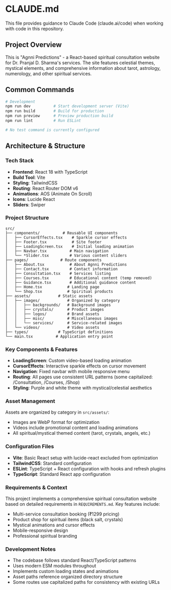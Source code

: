 # CLAUDE.md

This file provides guidance to Claude Code (claude.ai/code) when working with code in this repository.

## Project Overview
This is "Agnni Predictions" - a React-based spiritual consultation website for Dr. Pranjal D. Sharma's services. The site features celestial themes, mystical elements, and comprehensive information about tarot, astrology, numerology, and other spiritual services.

## Common Commands
```bash
# Development
npm run dev          # Start development server (Vite)
npm run build        # Build for production
npm run preview      # Preview production build
npm run lint         # Run ESLint

# No test command is currently configured
```

## Architecture & Structure

### Tech Stack
- **Frontend**: React 18 with TypeScript
- **Build Tool**: Vite
- **Styling**: TailwindCSS
- **Routing**: React Router DOM v6
- **Animations**: AOS (Animate On Scroll)
- **Icons**: Lucide React
- **Sliders**: Swiper

### Project Structure
```
src/
├── components/          # Reusable UI components
│   ├── CursorEffects.tsx    # Sparkle cursor effects
│   ├── Footer.tsx           # Site footer
│   ├── LoadingScreen.tsx    # Initial loading animation
│   ├── Navbar.tsx          # Main navigation
│   └── *Slider.tsx         # Various content sliders
├── pages/              # Route components
│   ├── About.tsx           # About Agnni Predictions
│   ├── Contact.tsx         # Contact information
│   ├── Consultation.tsx    # Services listing
│   ├── Courses.tsx         # Educational content (temp removed)
│   ├── Guidance.tsx        # Additional guidance content
│   ├── Home.tsx           # Landing page
│   └── Shop.tsx           # Spiritual products
├── assets/            # Static assets
│   ├── images/            # Organized by category
│   │   ├── backgrounds/   # Background images
│   │   ├── crystals/      # Product images
│   │   ├── logos/         # Brand assets
│   │   ├── misc/          # Miscellaneous images
│   │   └── services/      # Service-related images
│   └── videos/            # Video assets
├── types/             # TypeScript definitions
└── main.tsx          # Application entry point
```

### Key Components & Features
- **LoadingScreen**: Custom video-based loading animation
- **CursorEffects**: Interactive sparkle effects on cursor movement
- **Navigation**: Fixed navbar with mobile responsive menu
- **Routing**: All pages use consistent URL patterns (some capitalized: /Consultation, /Courses, /Shop)
- **Styling**: Purple and white theme with mystical/celestial aesthetics

### Asset Management
Assets are organized by category in `src/assets/`:
- Images are WebP format for optimization
- Videos include promotional content and loading animations
- All spiritual/mystical themed content (tarot, crystals, angels, etc.)

### Configuration Files
- **Vite**: Basic React setup with lucide-react excluded from optimization
- **TailwindCSS**: Standard configuration
- **ESLint**: TypeScript + React configuration with hooks and refresh plugins
- **TypeScript**: Standard React app configuration

### Requirements & Context
This project implements a comprehensive spiritual consultation website based on detailed requirements in `REQUIREMENTS.md`. Key features include:
- Multi-service consultation booking (₹1299 pricing)
- Product shop for spiritual items (black salt, crystals)
- Mystical animations and cursor effects
- Mobile-responsive design
- Professional spiritual branding

### Development Notes
- The codebase follows standard React/TypeScript patterns
- Uses modern ESM modules throughout
- Implements custom loading states and animations
- Asset paths reference organized directory structure
- Some routes use capitalized paths for consistency with existing URLs